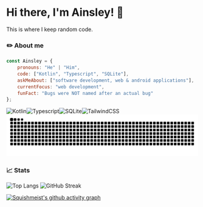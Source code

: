 # Hi there, I'm Ainsley! :wave:

This is where I keep random code.

### ✏️ About me

```javascript
const Ainsley = {
    pronouns: "He" | "Him",
    code: ["Kotlin", "Typescript", "SQLite"],
    askMeAbout: ["software development, web & android applications"],
    currentFocus: "web development",
    funFact: "Bugs were NOT named after an actual bug"
};
```
<p>
<img align="left" alt="Kotlin" src="https://img.shields.io/badge/kotlin-%237F52FF.svg?style=for-the-badge&logo=kotlin&logoColor=white">
<img align="left" alt="Typescript" src="https://img.shields.io/badge/typescript%20-%23007ACC.svg?&style=for-the-badge&logo=typescript&logoColor=white"/>
<img align="left" alt="SQLite" src ="https://img.shields.io/badge/sqlite-%2307405e.svg?&style=for-the-badge&logo=sqlite&logoColor=white"/>
<img align="left" alt="TailwindCSS" src="https://img.shields.io/badge/tailwindcss%20-%2338B2AC.svg?&style=for-the-badge&logo=tailwind-css&logoColor=white"/>
</p>

![Snake animation](https://raw.githubusercontent.com/squishmeist/squishmeist/output/github-contribution-grid-snake-dark.svg)

### 📈 Stats 

<div class="row">
    <img src="https://github-readme-stats.vercel.app/api/top-langs/?username=squishmeist&layout=donut&theme=transparent" alt="Top Langs">
    <img src="https://streak-stats.demolab.com/?user=Squishmeist&theme=transparent" alt="GitHub Streak">
</div>
    
[![Squishmeist's github activity graph](https://github-readme-activity-graph.vercel.app/graph?username=squishmeist&bg_color=22272e&color=fdfffc&line=6494aa&point=fdfffc&area=true&hide_border=true)](https://github.com/ashutosh00710/github-readme-activity-graph)
